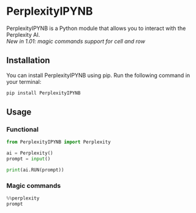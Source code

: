 # PerplexityIPYNB

PerplexityIPYNB is a Python module that allows you to interact with the Perplexity AI.\
*New in 1.01: magic commands support for cell and row*
## Installation

You can install PerplexityIPYNB using pip. Run the following command in your terminal:

```bash
pip install PerplexityIPYNB
```


## Usage
### Functional
```python
from PerplexityIPYNB import Perplexity

ai = Perplexity()
prompt = input()

print(ai.RUN(prompt))
```
### Magic commands
```python
%%perplexity
prompt
```
